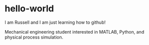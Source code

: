 # hello-world

I am Russell and I am just learning how to github!

Mechanical engineering student interested in MATLAB, Python, and physical process simulation. 
